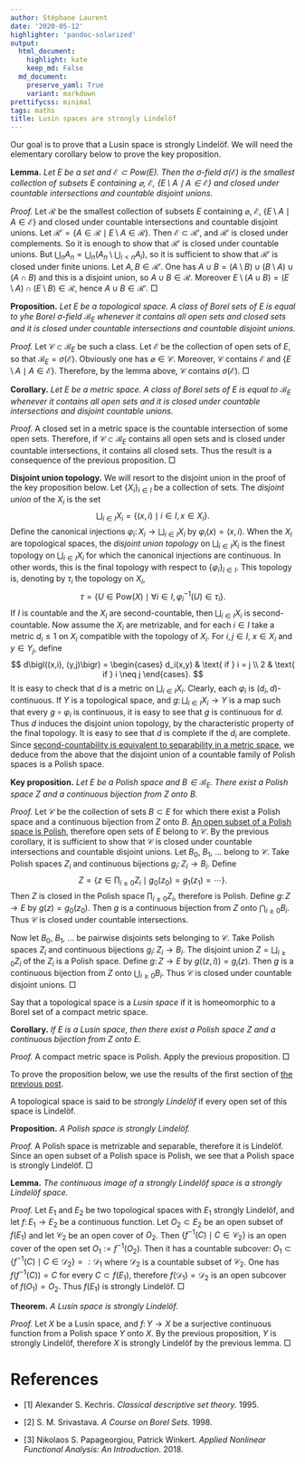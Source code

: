 ```yaml
---
author: Stéphane Laurent
date: '2020-05-12'
highlighter: 'pandoc-solarized'
output:
  html_document:
    highlight: kate
    keep_md: False
  md_document:
    preserve_yaml: True
    variant: markdown
prettifycss: minimal
tags: maths
title: Lusin spaces are strongly Lindelöf
---
```


Our goal is to prove that a Lusin space is strongly Lindelöf. We will
need the elementary corollary below to prove the key proposition.

**Lemma.** *Let $E$ be a set and $\mathcal{E}\subset\mathrm{Pow}(E)$.
Then the $\sigma$-field $\sigma(\mathcal{E})$ is the smallest collection
of subsets $E$ containing $\varnothing$, $\mathcal{E}$,
$\{E\setminus A \mid A \in \mathcal{E}\}$ and closed under countable
intersections and countable disjoint unions.*

*Proof.* Let $\mathcal{R}$ be the smallest collection of subsets $E$
containing $\varnothing$, $\mathcal{E}$,
$\{E\setminus A \mid A \in \mathcal{E}\}$ and closed under countable
intersections and countable disjoint unions. Let
$\mathcal{R}' = \{A \in \mathcal{R} \mid E \setminus A \in \mathcal{R}\}$.
Then $\mathcal{E} \subset \mathcal{R}'$, and $\mathcal{R}'$ is closed
under complements. So it is enough to show that $\mathcal{R}'$ is closed
under countable unions. But
$\bigcup_n A_n = \bigcup_n (A_n \setminus \bigcup_{i<n}A_i)$, so it is
sufficient to show that $\mathcal{R}'$ is closed under finite unions.
Let $A,B \in \mathcal{R}'$. One has
$A \cup B = (A \setminus B) \cup (B \setminus A) \cup (A \cap B)$ and
this is a disjoint union, so $A \cup B \in \mathcal{R}$. Moreover
$E \setminus (A \cup B) = (E \setminus A) \cap (E \setminus B) \in \mathcal{R}$,
hence $A \cup B \in \mathcal{R}'$. □

**Proposition.** *Let $E$ be a topological space. A class of Borel sets
of $E$ is equal to yhe Borel $\sigma$-field $\mathcal{B}_E$ whenever it
contains all open sets and closed sets and it is closed under countable
intersections and countable disjoint unions.*

*Proof.* Let $\mathcal{C} \subset \mathcal{B}_E$ be such a class. Let
$\mathcal{E}$ be the collection of open sets of $E$, so that
$\mathcal{B}_E = \sigma(\mathcal{E})$. Obviously one has
$\varnothing \in \mathcal{C}$. Moreover, $\mathcal{C}$ contains
$\mathcal{E}$ and $\{E\setminus A \mid A \in \mathcal{E}\}$. Therefore,
by the lemma above, $\mathcal{C}$ contains $\sigma(\mathcal{E})$. □

**Corollary.** *Let $E$ be a metric space. A class of Borel sets of $E$
is equal to $\mathcal{B}_E$ whenever it contains all open sets and it is
closed under countable intersections and disjoint countable unions.*

*Proof.* A closed set in a metric space is the countable intersection of
some open sets. Therefore, if $\mathcal{C}\subset\mathcal{B}_E$ contains
all open sets and is closed under countable intersections, it contains
all closed sets. Thus the result is a consequence of the previous
proposition. □

**Disjoint union topology.** We will resort to the disjoint union in the
proof of the key proposition below. Let ${\{X_i\}}_{i \in I}$ be a
collection of sets. The *disjoint union* of the $X_i$ is the set $$
\bigsqcup_{i \in I} X_i = \bigl\{(x,i) \mid i \in I, x \in X_i\bigr\}. 
$$ Define the canonical injections
$\varphi_i \colon X_i \to \bigsqcup_{i \in I} X_i$ by
$\varphi_i(x) = (x,i)$. When the $X_i$ are topological spaces, the
*disjoint union topology* on $\bigsqcup_{i \in I} X_i$ is the finest
topology on $\bigsqcup_{i \in I} X_i$ for which the canonical injections
are continuous. In other words, this is the final topology with respect
to ${\{\varphi_i\}}_{i \in I}$. This topology is, denoting by $\tau_i$
the topology on $X_i$, $$
\tau = \bigl\{ U \in \mathrm{Pow}(X) \mid \forall i \in I, 
\varphi_i^{-1}(U) \in \tau_i\bigr\}.
$$ If $I$ is countable and the $X_i$ are second-countable, then
$\bigsqcup_{i \in I} X_i$ is second-countable. Now assume the $X_i$ are
metrizable, and for each $i \in I$ take a metric $d_i \leqslant 1$ on
$X_i$ compatible with the topology of $X_i$. For $i,j \in I$,
$x \in X_i$ and $y \in Y_j$, define $$
d\bigl((x,i), (y,j)\bigr) = 
\begin{cases}
d_i(x,y) & \text{ if } i = j \\
2 & \text{ if } i \neq j
\end{cases}.
$$ It is easy to check that $d$ is a metric on
$\bigsqcup_{i \in I} X_i$. Clearly, each $\varphi_i$ is
$(d_i,d)$-continuous. If $Y$ is a topological space, and
$g \colon \bigsqcup_{i \in I} X_i \to Y$ is a map such that every
$g \circ \varphi_i$ is continuous, it is easy to see that $g$ is
continuous for $d$. Thus $d$ induces the disjoint union topology, by the
characteristic property of the final topology. It is easy to see that
$d$ is complete if the $d_i$ are complete. Since [second-countability is
equivalent to separability in a metric space](./conditionalLaw.html), we
deduce from the above that the disjoint union of a countable family of
Polish spaces is a Polish space.

**Key proposition.** *Let $E$ be a Polish space and
$B \in \mathcal{B}_E$. There exist a Polish space $Z$ and a continuous
bijection from $Z$ onto $B$.*

*Proof.* Let $\mathcal{C}$ be the collection of sets $B \subset E$ for
which there exist a Polish space and a continuous bijection from $Z$
onto $B$. [An open subset of a Polish space is
Polish](./conditionalLaw.html), therefore open sets of $E$ belong to
$\mathcal{C}$. By the previous corollary, it is sufficient to show that
$\mathcal{C}$ is closed under countable intersections and countable
disjoint unions. Let $B_0$, $B_1$, $\ldots$ belong to $\mathcal{C}$.
Take Polish spaces $Z_i$ and continuous bijections
$g_i\colon Z_i \to B_i$. Define $$
Z = \left\{ z \in \prod_{i\geqslant 0} Z_i 
\mid g_0(z_0) = g_1(z_1) = \cdots \right\}.
$$ Then $Z$ is closed in the Polish space $\prod_{i\geqslant 0} Z_i$,
therefore is Polish. Define $g \colon Z \to E$ by $g(z) = g_0(z_0)$.
Then $g$ is a continuous bijection from $Z$ onto
$\bigcap_{i \geqslant 0} B_i$. Thus $\mathcal{C}$ is closed under
countable intersections.

Now let $B_0$, $B_1$, $\ldots$ be pairwise disjoints sets belonging to
$\mathcal{C}$. Take Polish spaces $Z_i$ and continuous bijections
$g_i\colon Z_i \to B_i$. The disjoint union
$Z = \bigsqcup_{i \geqslant 0}Z_i$ of the $Z_i$ is a Polish space.
Define $g\colon Z \to E$ by $g\bigl((z,i)\bigr) = g_i(z)$. Then $g$ is a
continuous bijection from $Z$ onto $\bigcup_{i \geqslant 0} B_i$. Thus
$\mathcal{C}$ is closed under countable disjoint unions. □

Say that a topological space is a *Lusin space* if it is homeomorphic to
a Borel set of a compact metric space.

**Corollary.** *If $E$ is a Lusin space, then there exist a Polish space
$Z$ and a continuous bijection from $Z$ onto $E$.*

*Proof.* A compact metric space is Polish. Apply the previous
proposition. □

To prove the proposition below, we use the results of the first section
of [the previous post](./conditionalLaw.html).

A topological space is said to be *strongly Lindelöf* if every open set
of this space is Lindelöf.

**Proposition.** *A Polish space is strongly Lindelöf.*

*Proof.* A Polish space is metrizable and separable, therefore it is
Lindelöf. Since an open subset of a Polish space is Polish, we see that
a Polish space is strongly Lindelöf. □

**Lemma.** *The continuous image of a strongly Lindelöf space is a
strongly Lindelöf space.*

*Proof.* Let $E_1$ and $E_2$ be two topological spaces with $E_1$
strongly Lindelöf, and let $f\colon E_1 \to E_2$ be a continuous
function. Let $O_2 \subset E_2$ be an open subset of $f(E_1)$ and let
$\mathcal{C}_2$ be an open cover of $O_2$. Then
$\bigl\{f^{-1}(C) \mid C \in \mathcal{C}_2\bigr\}$ is an open cover of
the open set $O_1 := f^{-1}(O_2)$. Then it has a countable subcover:
$O_1 \subset \bigl\{f^{-1}(C) \mid C \in \mathcal{D}_2\bigr\} =: \mathcal{D}_1$
where $\mathcal{D}_2$ is a countable subset of $\mathcal{C}_2$. One has
$f\bigl(f^{-1}(C)\bigr) = C$ for every $C \subset f(E_1)$, therefore
$f(\mathcal{D}_1) = \mathcal{D}_2$ is an open subcover of
$f(O_1) = O_2$. Thus $f(E_1)$ is strongly Lindelöf. □

**Theorem.** *A Lusin space is strongly Lindelöf.*

*Proof.* Let $X$ be a Lusin space, and $f \colon Y \to X$ be a
surjective continuous function from a Polish space $Y$ onto $X$. By the
previous proposition, $Y$ is strongly Lindelöf, therefore $X$ is
strongly Lindelöf by the previous lemma. □

References
==========

-   \[1\] Alexander S. Kechris. *Classical descriptive set
    theory.* 1995.

-   \[2\] S. M. Srivastava. *A Course on Borel Sets.* 1998.

-   \[3\] Nikolaos S. Papageorgiou, Patrick Winkert. *Applied Nonlinear
    Functional Analysis: An Introduction*. 2018.
